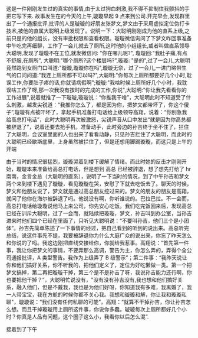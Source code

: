 <!--
 * @Author: sunji 2025506282@qq.com
 * @Date: 2022-10-26 14:18:02
 * @LastEditors: sunji 2025506282@qq.com
 * @LastEditTime: 2022-10-28 13:43:59
 * @FilePath: \front-end\随记\宫斗计.md
 * @Description: 这是默认设置,请设置`customMade`, 打开koroFileHeader查看配置 进行设置: https://github.com/OBKoro1/koro1FileHeader/wiki/%E9%85%8D%E7%BD%AE
-->

这是一件刚刚发生过的真实的事情,由于太过狗血刺激,我不得不抑制住我颤抖的手把它写下来.
故事发生在的今天的上午,璇璇早起 9 点来到公司.开完早会,发现群里出了一个通报批评,批评的人是璇璇的好朋友张梦文,梦文由于采用虚拟定位伪打卡技术,被他的直属大聪明上级发现了。说明一下：大聪明刚刚成为他的直系上级,之前只是的他的组长，没有审批权限和查看权限。璇璇微信询问了下梦文咋回事准备中午吃完再细聊，工作了一会儿就去了厕所,这时他的小组组长,或者叫做直系领导大聪明,发现了璇璇不在工位,就发微信问: "你在哪儿呢?", 璇璇回:"我肚子痛,有点不舒服,在厕所", 大聪明:"哪个厕所?这个楼层吗?",璇璇: "是的",过了一会儿,大聪明竟然跑到女厕门口叫道:"璇璇,璇璇你在吗",璇璇无奈，过了一会儿,一进门略带生气的口问问道:"我连上厕所都不可以吗?",大聪明:"你每次上厕所都要好几个小时,耽误工作,你要肚子疼的话,你就请病假啊";璇璇:"我啥时候上厕所好几个小时，我耽误啥工作了呀,那一次我没有按时的完成的工作,你说",大聪明:"你让我先看看你的工作进展",说着就推了一下璇璇,璇璇说：“你推我干啥”，大聪明此时不知道受了什么刺激，越发尖锐道：“我推你怎么了，都是因为你，把梦文都带坏了，你这个傻子”,璇璇有点被吓坏了，拿起手机准备打电话给上级领导高翔，说着：“你别急我给高总打电话”，此时大聪明再次被激怒，尖锐声音从口中发出“就是因为你高总都被辞退了”，说着还要去抢手机，准备动手，此时旁边的孙吉终于坐不住了，拦住了大聪明，会议室里面的人也出来了看看动静，只见孙吉拦住了大聪明，而此时的大聪明已经歇斯底里，上身虽然被拦住了，但是还想用脚踢璇璇，而这只是上午的开端

由于当时的情况很猛烈，璇璇哭着到楼下缓解了情绪。而此时她的反击才刚刚开始，璇璇本来准备给高总打电话，但是想到 高总 已经被辞退，想了想先打给了 hr 南南，金言金总（大聪明的直系），说明了一下当时的情况，到了中午孙吉和梦文两个来到楼下遇见了璇璇，看见璇璇在哭，安慰了下就去吃饭去了。聊天的时候，梦文和他朋友说了，梦文就是通过高总朋友挖过来的。梦文的朋友的朋友是高翔，就问了他你在海尔被辞退了吗。他说没有啊，你听谁说的。巴拉巴拉。不一会而，高总打电话给璇璇说他马上来公司，你先安心吃饭。我们吃完饭回来后，发现高总已经在训斥大聪明，过了一会而，就陆续把璇璇，梦文，孙吉叫到办公室，当孙吉进来时他们四个已经在里面了，只听见大聪明说：“不要叫孙吉，他们三个是小团体”。孙吉先简单陈述了一下事情的经过，把自己看到的听到的说出来。高总听完总结，说这件事先不提，我要被辞退你为什么大庭广众的说出来，你忘了昨天怎么和你说的了吗。我这边刚把直线交接给你，你就给我惹事。高翔说：“首先第一件事，我让你把梦文的事情，不要弄那么高调，警告为主，你怎么弄的，弄得个全公司通报批评，A 类型警告。我作为上级弄了 B 级警示”；第二件事：“我昨天说让你和他们搞好关系，你不听我的，把他们定义了，定位为好吃懒做一类。第一个把梦文搞掉，第二再把璇璇干掉，第三个是不是孙吉了呀，我说孙吉能力还行啊，你也要把他干掉？”，大聪明忙说没有，"没有没有孙吉没有,我也想和他们搞好关系，融入他们，但是不戴我，我也是为他们好呀，你知道我有多难，我离婚了，我一人带宝宝，我在方舱的时候你都不关心我。我想和璇璇和解，你让我和璇璇私聊"，璇璇说：“我们没有任何私聊的可能”，高翔：“就算不干掉孙吉，你让孙吉怎么想。而且干掉璇璇用上厕所这件事，你说你多蠢，璇璇每次上厕所都好几个小时？你真是人品有问题，这个圈子这么小，我看你以后怎么混”.

接着到了下午
